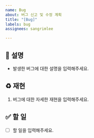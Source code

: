 ```yaml
---
name: Bug
about: 버그 신고 및 수정 계획
title: "[Bug]"
labels: bug
assignees: sangrimlee

---
```


## 📝 설명

- 발생한 버그에 대한 설명을 입력해주세요.

## ♻️ 재현

1. 버그에 대한 자세한 재현을 입력해주세요.

## ✅ 할 일

- [ ] 할 일을 입력해주세요.
